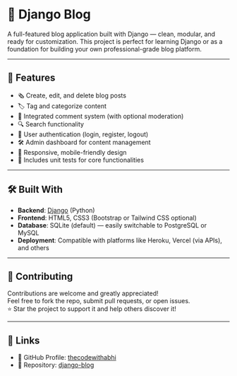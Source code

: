 # 📝 Django Blog

A full-featured blog application built with Django — clean, modular, and ready for customization. This project is perfect for learning Django or as a foundation for building your own professional-grade blog platform.

---

## 🚀 Features

- 🗞️ Create, edit, and delete blog posts  
- 🏷️ Tag and categorize content  
- 💬 Integrated comment system (with optional moderation)  
- 🔍 Search functionality  
- 👤 User authentication (login, register, logout)  
- 🛠️ Admin dashboard for content management  
- 📅 Responsive, mobile-friendly design  
- 🧪 Includes unit tests for core functionalities

---

## 🛠️ Built With

- **Backend**: [Django](https://www.djangoproject.com/) (Python)  
- **Frontend**: HTML5, CSS3 (Bootstrap or Tailwind CSS optional)  
- **Database**: SQLite (default) — easily switchable to PostgreSQL or MySQL  
- **Deployment**: Compatible with platforms like Heroku, Vercel (via APIs), and others

---

## 🤝 Contributing

Contributions are welcome and greatly appreciated!  
Feel free to fork the repo, submit pull requests, or open issues.  
⭐ Star the project to support it and help others discover it!

---

## 🔗 Links

- 📂 GitHub Profile: [thecodewithabhi](https://github.com/thecodewithabhi)  
- 📘 Repository: [django-blog](https://github.com/thecodewithabhi/django-blog)
